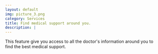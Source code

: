 ```yaml
---
layout: default
img: picture_3.png
category: Services
title: Find medical support around you.
description: |
---
```

This feature give you access to all the doctor's information around you to find the best medical support. 